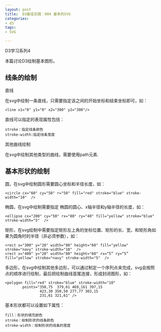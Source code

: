 ```yaml
---
layout: post
title:  D3最佳实践：004 基本的SVG
categories:
- d3
tags:
- SVG

---
```


<script src="/media/js/d3.3.5.3.js" charset="utf-8"></script>
<script type="text/javascript">
var margin = {
			top : 1,
			right : 1,
			bottom : 6,
			left : 1
		}, width = 500 - margin.left - margin.right, height = 100 - margin.top - margin.bottom;
</script>


D3学习系列4

本篇讨论D3绘制基本图形。

## 线条的绘制

直线

在svg中绘制一条直线，只需要指定该之间的开始坐标和结束坐标即可，如：

	<line x1="0" y1="0" x2="300" y2="300"/>

直线可以指定的表现属性包括：
	
	stroke：指定线条颜色
	stroke-width:指定线条宽度

<div id="mySVG1"> </div>

<script type="text/javascript">
var svg = d3.select("#mySVG1").append("svg").attr("width",width+margin.left+margin.right).attr("height",height+margin.top+margin.bottom)
	.append("g").attr("transform","translate("+margin.left+","+margin.top+")");
	
svg.append("line").attr("x1",10).attr("y1",10).attr("x2",40).attr("y2",90).attr("stroke","green").attr("stroke-width",1);
svg.append("line").attr("x1",90).attr("y1",10).attr("x2",40).attr("y2",90).attr("stroke","green").attr("stroke-width",2);
svg.append("line").attr("x1",180).attr("y1",10).attr("x2",40).attr("y2",90).attr("stroke","green").attr("stroke-width",3);
svg.append("line").attr("x1",300).attr("y1",10).attr("x2",40).attr("y2",90).attr("stroke","green").attr("stroke-width",4);
svg.append("line").attr("x1",400).attr("y1",10).attr("x2",40).attr("y2",90).attr("stroke","green").attr("stroke-width",5);

</script>

其他曲线绘制

在svg中绘制其他类型的曲线，需要使用path元素.


## 基本形状的绘制

圆，在svg中绘制圆形需要圆心坐标和半径长度，如：
	
	<circle cx="60" cy="50" r="50" fill="red" stroke="blue" stroke-width="10"  />
	
椭圆，在svg中绘制需要指定 椭圆的圆心、x轴半径和y轴半径的长度，如：

	<ellipse cx="200" cy="50" rx="80" ry="40" fill="yellow" stroke="blue" stroke-width="5"  />

矩形，在svg绘制中需要指定矩形左上角的坐标位置、矩形的长、宽，和矩形角如果为圆角时的半径（非必须参数），如：

	<rect x="300" y="20" width="80" height="60" fill="yellow" stroke="navy" stroke-width="10"  />
	<rect x="400" y="20" width="80" height="60" rx=“5” ry=“5” fill="yellow" stroke="navy" stroke-width="5"  />

多边形，在svg中绘制其他多边形，可以通过制定一个序列点来完成，svg会按照点的顺序进行绘制，最后把绘制曲线首尾连接，形成封闭图形，如：

	<polygon fill="red" stroke="blue" stroke-width="10" 
            points="350,75  379,61 469,161 397,15
                    423,30 350,50 277,77 303,15
                    231,61 321,61" />
	
基本形状都可以设置如下属性：

	fill：形状的填充颜色
	stroke：绘制形状的线条颜色
	stroke-width：绘制形状的线条的宽度

<div id="mySVG2"> </div>

<script type="text/javascript">
var svg = d3.select("#mySVG2").append("svg").attr("width",width+margin.left+margin.right).attr("height",height+margin.top+margin.bottom)
	.append("g").attr("transform","translate("+margin.left+","+margin.top+")");
	
svg.append("circle").attr("cx",60).attr("cy",50).attr("r",40).attr("fill","red").attr("stroke","blue").attr("stroke-width",10);

svg.append("ellipse").attr("cx",200).attr("cy",50).attr("rx",80).attr("ry",40).attr("fill","yellow").attr("stroke","green").attr("stroke-width",5);

svg.append("rect").attr("x",300).attr("y",20).attr("width",80).attr("height",60).attr("fill","yellow").attr("stroke","green").attr("stroke-width",10);

svg.append("rect").attr("x",400).attr("y",20).attr("width",80).attr("height",60).attr("rx",5).attr("ry",5).attr("fill","yellow").attr("stroke","green").attr("stroke-width",5);

</script>

<div id="mySVG3"> </div>

<script type="text/javascript">
var svg = d3.select("#mySVG3").append("svg").attr("width",width+margin.left+margin.right).attr("height",height+margin.top+margin.bottom)
	.append("g").attr("transform","translate("+margin.left+","+margin.top+")");
	
svg.append("polygon").attr("point","350,75  379,161 469,161 397,215 423,301 350,250 277,301 303,215 231,161 321,161").attr("fill","red").attr("stroke","blue").attr("stroke-width",10);


</script>
    

	
	




	





